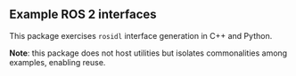 ## Example ROS 2 interfaces

This package exercises `rosidl` interface generation in C++ and Python.

**Note**: this package does not host utilities but isolates commonalities among examples, enabling reuse. 
